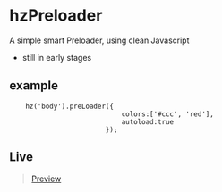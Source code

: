 # hzPreloader
A simple smart Preloader, using clean Javascript
- still in early stages

## example
~~~~
    hz('body').preLoader({
                            colors:['#ccc', 'red'],
                            autoload:true
                        });
~~~~

## Live


>[Preview](https://lionzhunter.github.io/hzPreloader/)
